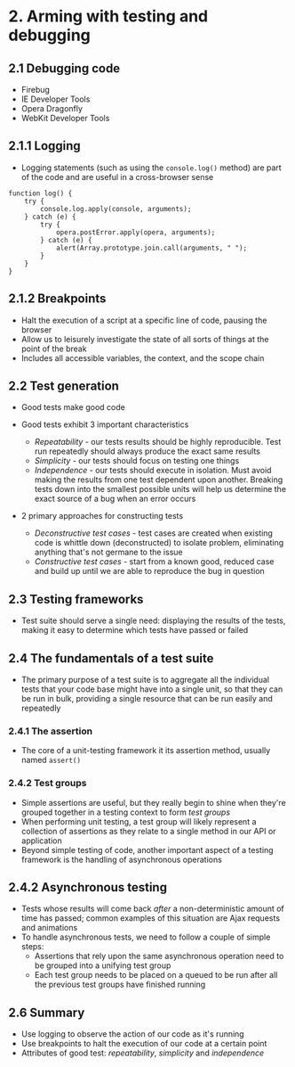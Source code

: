 # 2. Arming with testing and debugging

## 2.1 Debugging code
* Firebug
* IE Developer Tools
* Opera Dragonfly
* WebKit Developer Tools

## 2.1.1 Logging
* Logging statements (such as using the `console.log()` method) are part of the code and are useful in a cross-browser sense
```
function log() {
    try {
        console.log.apply(console, arguments);
    } catch (e) {
        try {
            opera.postError.apply(opera, arguments);
        } catch (e) {
            alert(Array.prototype.join.call(arguments, " ");
        }
    }
}
```

## 2.1.2 Breakpoints
* Halt the execution of a script at a specific line of code, pausing the browser
* Allow us to leisurely investigate the state of all sorts of things at the point of the break
* Includes all accessible variables, the context, and the scope chain

## 2.2 Test generation
* Good tests make good code
* Good tests exhibit 3 important characteristics
    * *Repeatability* - our tests results should be highly reproducible. Test run repeatedly should always produce the exact same results
    * *Simplicity* - our tests should focus on testing one things
    * *Independence* - our tests should execute in isolation. Must avoid making the results from one test dependent upon another. Breaking tests down into the smallest possible units will help us determine the exact source of a bug when an error occurs
    
* 2 primary approaches for constructing tests
    * *Deconstructive test cases* - test cases are created when existing code is whittle down (deconstructed) to isolate problem, eliminating anything that's not germane to the issue
    * *Constructive test cases* - start from a known good, reduced case and build up until we are able to reproduce the bug in question

## 2.3 Testing frameworks
* Test suite should serve a single need: displaying the results of the tests, making it easy to determine which tests have passed or failed

## 2.4 The fundamentals of a test suite
* The primary purpose of a test suite is to aggregate all the individual tests that your code base might have into a single unit, so that they can be run in bulk, providing a single resource that can be run easily and repeatedly

### 2.4.1 The assertion
* The core of a unit-testing framework it its assertion method, usually named `assert()`

### 2.4.2 Test groups
* Simple assertions are useful, but they really begin to shine when they're grouped together in a testing context to form *test groups*
* When performing unit testing, a test group will likely represent a collection of assertions as they relate to a single method in our API or application
* Beyond simple testing of code, another important aspect of a testing framework is the handling of asynchronous operations

## 2.4.2 Asynchronous testing
* Tests whose results will come back *after* a non-deterministic amount of time has passed; common examples of this situation are Ajax requests and animations
* To handle asynchronous tests, we need to follow a couple of simple steps:
    * Assertions that rely upon the same asynchronous operation need to be grouped into a unifying test group
    * Each test group needs to be placed on a queued to be run after all the previous test groups have finished running
    
## 2.6 Summary
* Use logging to observe the action of our code as it's running
* Use breakpoints to halt the execution of our code at a certain point
* Attributes of good test: *repeatability*, *simplicity* and *independence*